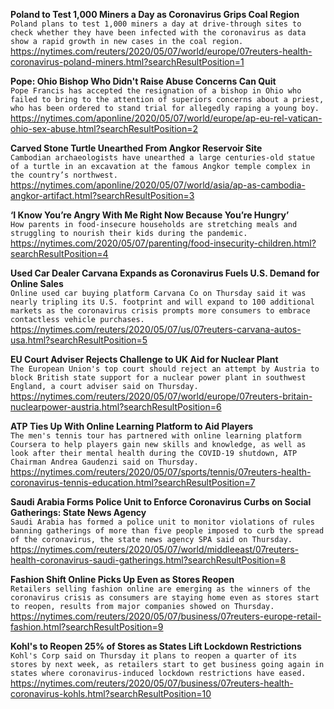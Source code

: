 **Poland to Test 1,000 Miners a Day as Coronavirus Grips Coal Region**\
`Poland plans to test 1,000 miners a day at drive-through sites to check whether they have been infected with the coronavirus as data show a rapid growth in new cases in the coal region.`\
https://nytimes.com/reuters/2020/05/07/world/europe/07reuters-health-coronavirus-poland-miners.html?searchResultPosition=1

**Pope: Ohio Bishop Who Didn't Raise Abuse Concerns Can Quit**\
`Pope Francis has accepted the resignation of a bishop in Ohio who failed to bring to the attention of superiors concerns about a priest, who has been ordered to stand trial for allegedly raping a young boy. `\
https://nytimes.com/aponline/2020/05/07/world/europe/ap-eu-rel-vatican-ohio-sex-abuse.html?searchResultPosition=2

**Carved Stone Turtle Unearthed From Angkor Reservoir Site**\
`Cambodian archaeologists have unearthed a large centuries-old statue of a turtle in an excavation at the famous Angkor temple complex in the country’s northwest.`\
https://nytimes.com/aponline/2020/05/07/world/asia/ap-as-cambodia-angkor-artifact.html?searchResultPosition=3

**‘I Know You’re Angry With Me Right Now Because You’re Hungry’**\
`How parents in food-insecure households are stretching meals and struggling to nourish their kids during the pandemic.`\
https://nytimes.com/2020/05/07/parenting/food-insecurity-children.html?searchResultPosition=4

**Used Car Dealer Carvana Expands as Coronavirus Fuels U.S. Demand for Online Sales**\
`Online used car buying platform Carvana Co on Thursday said it was nearly tripling its U.S. footprint and will expand to 100 additional markets as the coronavirus crisis prompts more consumers to embrace contactless vehicle purchases.`\
https://nytimes.com/reuters/2020/05/07/us/07reuters-carvana-autos-usa.html?searchResultPosition=5

**EU Court Adviser Rejects Challenge to UK Aid for Nuclear Plant**\
`The European Union's top court should reject an attempt by Austria to block British state support for a nuclear power plant in southwest England, a court adviser said on Thursday.`\
https://nytimes.com/reuters/2020/05/07/world/europe/07reuters-britain-nuclearpower-austria.html?searchResultPosition=6

**ATP Ties Up With Online Learning Platform to Aid Players**\
`The men's tennis tour has partnered with online learning platform Coursera to help players gain new skills and knowledge, as well as look after their mental health during the COVID-19 shutdown, ATP Chairman Andrea Gaudenzi said on Thursday.`\
https://nytimes.com/reuters/2020/05/07/sports/tennis/07reuters-health-coronavirus-tennis-education.html?searchResultPosition=7

**Saudi Arabia Forms Police Unit to Enforce Coronavirus Curbs on Social Gatherings: State News Agency**\
`Saudi Arabia has formed a police unit to monitor violations of rules banning gatherings of more than five people imposed to curb the spread of the coronavirus, the state news agency SPA said on Thursday.`\
https://nytimes.com/reuters/2020/05/07/world/middleeast/07reuters-health-coronavirus-saudi-gatherings.html?searchResultPosition=8

**Fashion Shift Online Picks Up Even as Stores Reopen**\
`Retailers selling fashion online are emerging as the winners of the coronavirus crisis as consumers are staying home even as stores start to reopen, results from major companies showed on Thursday.`\
https://nytimes.com/reuters/2020/05/07/business/07reuters-europe-retail-fashion.html?searchResultPosition=9

**Kohl's to Reopen 25% of Stores as States Lift Lockdown Restrictions**\
`Kohl's Corp said on Thursday it plans to reopen a quarter of its stores by next week, as retailers start to get business going again in states where coronavirus-induced lockdown restrictions have eased.`\
https://nytimes.com/reuters/2020/05/07/business/07reuters-health-coronavirus-kohls.html?searchResultPosition=10

